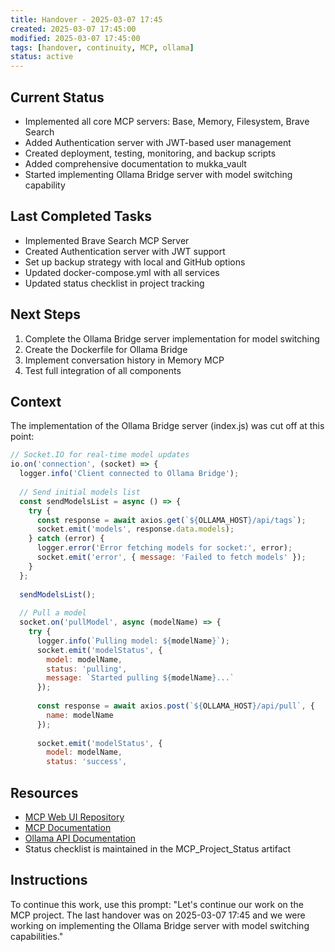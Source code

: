 ```yaml
---
title: Handover - 2025-03-07 17:45
created: 2025-03-07 17:45:00
modified: 2025-03-07 17:45:00
tags: [handover, continuity, MCP, ollama]
status: active
---
```


## Current Status
- Implemented all core MCP servers: Base, Memory, Filesystem, Brave Search
- Added Authentication server with JWT-based user management
- Created deployment, testing, monitoring, and backup scripts
- Added comprehensive documentation to mukka_vault
- Started implementing Ollama Bridge server with model switching capability

## Last Completed Tasks
- Implemented Brave Search MCP Server
- Created Authentication server with JWT support
- Set up backup strategy with local and GitHub options
- Updated docker-compose.yml with all services
- Updated status checklist in project tracking

## Next Steps
1. Complete the Ollama Bridge server implementation for model switching
2. Create the Dockerfile for Ollama Bridge
3. Implement conversation history in Memory MCP
4. Test full integration of all components

## Context
The implementation of the Ollama Bridge server (index.js) was cut off at this point:

```javascript
// Socket.IO for real-time model updates
io.on('connection', (socket) => {
  logger.info('Client connected to Ollama Bridge');
  
  // Send initial models list
  const sendModelsList = async () => {
    try {
      const response = await axios.get(`${OLLAMA_HOST}/api/tags`);
      socket.emit('models', response.data.models);
    } catch (error) {
      logger.error('Error fetching models for socket:', error);
      socket.emit('error', { message: 'Failed to fetch models' });
    }
  };
  
  sendModelsList();
  
  // Pull a model
  socket.on('pullModel', async (modelName) => {
    try {
      logger.info(`Pulling model: ${modelName}`);
      socket.emit('modelStatus', { 
        model: modelName, 
        status: 'pulling',
        message: `Started pulling ${modelName}...`
      });
      
      const response = await axios.post(`${OLLAMA_HOST}/api/pull`, {
        name: modelName
      });
      
      socket.emit('modelStatus', { 
        model: modelName, 
        status: 'success',
```

## Resources
- [MCP Web UI Repository](https://github.com/penjud/mcp-web-ui)
- [MCP Documentation](https://github.com/penjud/mcp_docs)
- [Ollama API Documentation](https://github.com/ollama/ollama/blob/main/docs/api.md)
- Status checklist is maintained in the MCP_Project_Status artifact

## Instructions
To continue this work, use this prompt: "Let's continue our work on the MCP project. The last handover was on 2025-03-07 17:45 and we were working on implementing the Ollama Bridge server with model switching capabilities."
